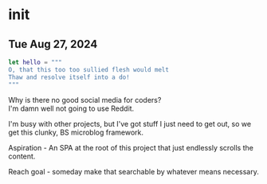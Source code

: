 # init
## Tue Aug 27, 2024
```swift
let hello = """
O, that this too too sullied flesh would melt
Thaw and resolve itself into a do!
"""
```

Why is there no good social media for coders?  
I'm damn well not going to use Reddit.

I'm busy with other projects, but I've got
stuff I just need to get out, so we get this
clunky, BS microblog framework.

Aspiration - An SPA at the root of this project
that just endlessly scrolls the content.

Reach goal - someday make that searchable by whatever
means necessary.

